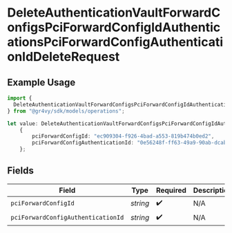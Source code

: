 # DeleteAuthenticationVaultForwardConfigsPciForwardConfigIdAuthenticationsPciForwardConfigAuthenticationIdDeleteRequest

## Example Usage

```typescript
import {
  DeleteAuthenticationVaultForwardConfigsPciForwardConfigIdAuthenticationsPciForwardConfigAuthenticationIdDeleteRequest,
} from "@gr4vy/sdk/models/operations";

let value: DeleteAuthenticationVaultForwardConfigsPciForwardConfigIdAuthenticationsPciForwardConfigAuthenticationIdDeleteRequest =
    {
        pciForwardConfigId: "ec909304-f926-4bad-a553-819b474b0ed2",
        pciForwardConfigAuthenticationId: "0e56248f-ff63-49a9-90ab-dcab62676696",
    };
```

## Fields

| Field                              | Type                               | Required                           | Description                        |
| ---------------------------------- | ---------------------------------- | ---------------------------------- | ---------------------------------- |
| `pciForwardConfigId`               | *string*                           | :heavy_check_mark:                 | N/A                                |
| `pciForwardConfigAuthenticationId` | *string*                           | :heavy_check_mark:                 | N/A                                |